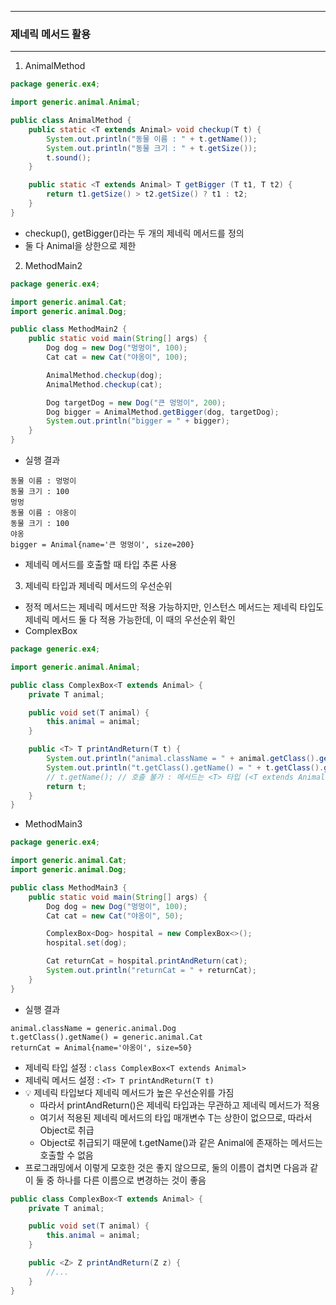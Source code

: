 -----
### 제네릭 메서드 활용
-----
1. AnimalMethod
```java
package generic.ex4;

import generic.animal.Animal;

public class AnimalMethod {
    public static <T extends Animal> void checkup(T t) {
        System.out.println("동물 이름 : " + t.getName());
        System.out.println("동물 크기 : " + t.getSize());
        t.sound();
    }

    public static <T extends Animal> T getBigger (T t1, T t2) {
        return t1.getSize() > t2.getSize() ? t1 : t2;
    }
}
```
  - checkup(), getBigger()라는 두 개의 제네릭 메서드를 정의
  - 둘 다 Animal을 상한으로 제한

2. MethodMain2
```java
package generic.ex4;

import generic.animal.Cat;
import generic.animal.Dog;

public class MethodMain2 {
    public static void main(String[] args) {
        Dog dog = new Dog("멍멍이", 100);
        Cat cat = new Cat("야옹이", 100);

        AnimalMethod.checkup(dog);
        AnimalMethod.checkup(cat);

        Dog targetDog = new Dog("큰 멍멍이", 200);
        Dog bigger = AnimalMethod.getBigger(dog, targetDog);
        System.out.println("bigger = " + bigger);
    }
}
```
  - 실행 결과
```
동물 이름 : 멍멍이
동물 크기 : 100
멍멍
동물 이름 : 야옹이
동물 크기 : 100
야옹
bigger = Animal{name='큰 멍멍이', size=200}
```
  - 제네릭 메서드를 호출할 때 타입 추론 사용

3. 제네릭 타입과 제네릭 메서드의 우선순위
  - 정적 메서드는 제네릭 메서드만 적용 가능하지만, 인스턴스 메서드는 제네릭 타입도 제네릭 메서드 둘 다 적용 가능한데, 이 때의 우선순위 확인 
  - ComplexBox
```java
package generic.ex4;

import generic.animal.Animal;

public class ComplexBox<T extends Animal> {
    private T animal;

    public void set(T animal) {
        this.animal = animal;
    }

    public <T> T printAndReturn(T t) {
        System.out.println("animal.className = " + animal.getClass().getName()); // <T extends Animal> 타입
        System.out.println("t.getClass().getName() = " + t.getClass().getName()); // <T> 타입입
        // t.getName(); // 호출 불가 : 메서드는 <T> 타입 (<T extends Animal이 아님)
        return t;
    }
}
```

  - MethodMain3
```java
package generic.ex4;

import generic.animal.Cat;
import generic.animal.Dog;

public class MethodMain3 {
    public static void main(String[] args) {
        Dog dog = new Dog("멍멍이", 100);
        Cat cat = new Cat("야옹이", 50);

        ComplexBox<Dog> hospital = new ComplexBox<>();
        hospital.set(dog);

        Cat returnCat = hospital.printAndReturn(cat);
        System.out.println("returnCat = " + returnCat);
    }
}
```

  - 실행 결과
```
animal.className = generic.animal.Dog
t.getClass().getName() = generic.animal.Cat
returnCat = Animal{name='야옹이', size=50}
```

  - 제네릭 타입 설정 : ```class ComplexBox<T extends Animal>```
  - 제네릭 메서드 설정 : ```<T> T printAndReturn(T t)```
  - 💡 제네릭 타입보다 제네릭 메서드가 높은 우선순위를 가짐
    + 따라서 printAndReturn()은 제네릭 타입과는 무관하고 제네릭 메서드가 적용
    + 여기서 적용된 제네릭 메서드의 타입 매개변수 T는 상한이 없으므로, 따라서 Object로 취급
    + Object로 취급되기 때문에 t.getName()과 같은 Animal에 존재하는 메서드는 호출할 수 없음
  - 프로그래밍에서 이렇게 모호한 것은 좋지 않으므로, 둘의 이름이 겹치면 다음과 같이 둘 중 하나를 다른 이름으로 변경하는 것이 좋음
```java
public class ComplexBox<T extends Animal> {
    private T animal;

    public void set(T animal) {
        this.animal = animal;
    }

    public <Z> Z printAndReturn(Z z) {
        //...
    }
}
```
